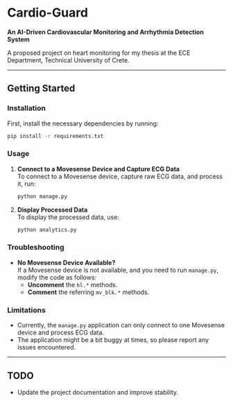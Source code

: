 
# Cardio-Guard
**An AI-Driven Cardiovascular Monitoring and Arrhythmia Detection System**

A proposed project on heart monitoring for my thesis at the ECE Department, Technical University of Crete.

---

## Getting Started

### Installation
First, install the necessary dependencies by running:

```bash
pip install -r requirements.txt
```

### Usage

1. **Connect to a Movesense Device and Capture ECG Data**  
   To connect to a Movesense device, capture raw ECG data, and process it, run:

   ```bash
   python manage.py
   ```

2. **Display Processed Data**  
   To display the processed data, use:

   ```bash
   python analytics.py
   ```

### Troubleshooting

- **No Movesense Device Available?**  
  If a Movesense device is not available, and you need to run `manage.py`, modify the code as follows:
  - **Uncomment** the `hl.*` methods.
  - **Comment** the referring `mv_blk.*` methods.

### Limitations

- Currently, the `manage.py` application can only connect to one Movesense device and process ECG data.
- The application might be a bit buggy at times, so please report any issues encountered.

---

## TODO
- Update the project documentation and improve stability.
